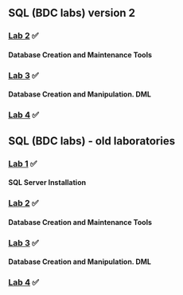## SQL (BDC labs) version 2
### [Lab 2](https://github.com/AshleyBlair/SQL/blob/master/LAB2/LAB2.md) ✅ 
#### Database Creation and Maintenance Tools
### [Lab 3](https://github.com/AshleyBlair/SQL/blob/master/LAB3/LAB3.md) ✅ 
#### Database Creation and Manipulation. DML
### [Lab 4](https://github.com/AshleyBlair/SQL/blob/master/LAB4/LAB4.md) ✅
####


## SQL (BDC labs) - old laboratories

### [Lab 1](https://github.com/AshleyBlair/SQL/blob/master/old/BDC_LAB%231.md) ✅
#### SQL Server Installation
### [Lab 2](https://github.com/AshleyBlair/SQL/blob/master/old/BDC_LAB%232.md) ✅ 
#### Database Creation and Maintenance Tools
### [Lab 3](https://github.com/AshleyBlair/SQL/blob/master/old/BDC_LAB%233.md) ✅
#### Database Creation and Manipulation. DML
### [Lab 4](https://github.com/AshleyBlair/SQL/blob/master/old/BDC_LAB%234.md) ✅
####
